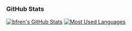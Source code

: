 ### GitHub Stats

[![bfren's GitHub Stats](https://github-readme-stats.vercel.app/api?username=bfren&show_icons=true&hide_rank=true&hide_title=true)](https://github.com/anuraghazra/github-readme-stats) [![Most Used Languages](https://github-readme-stats.vercel.app/api/top-langs/?username=bfren&hide=javascript,scss,css&layout=compact)](https://github.com/anuraghazra/github-readme-stats)
